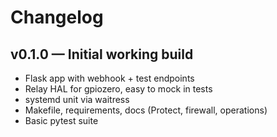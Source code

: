 # Changelog

## v0.1.0 — Initial working build
- Flask app with webhook + test endpoints
- Relay HAL for gpiozero, easy to mock in tests
- systemd unit via waitress
- Makefile, requirements, docs (Protect, firewall, operations)
- Basic pytest suite
